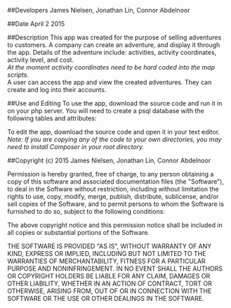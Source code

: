 ##Developers
James Nielsen, Jonathan Lin, Connor Abdelnoor

##Date
April 2 2015

##Description
This app was created for the purpose of selling adventures to customers. A company can create an adventure, and display it through the app. Details of the adventure include: activities, activity coordinates, activity level, and cost.
<br />*At the moment activity coordinates need to be hard coded into the map scripts.*<br />
A user can access the app and view the created adventures. They can create and log into their accounts.

##Use and Editing
To use the app, download the source code and run it in on your php server.
You will need to create a psql database with the following tables and attributes:<br />


To edit the app, download the source code and open it in your text editor. <br />
    *Note: If you are copying any of the code to your own directories, you may need to install Composer
    in your root directory.*

##Copyright (c) 2015 James Nielsen, Jonathan Lin, Connor Abdelnoor

Permission is hereby granted, free of charge, to any person obtaining a copy
of this software and associated documentation files (the "Software"), to deal
in the Software without restriction, including without limitation the rights
to use, copy, modify, merge, publish, distribute, sublicense, and/or sell
copies of the Software, and to permit persons to whom the Software is
furnished to do so, subject to the following conditions:

The above copyright notice and this permission notice shall be included in
all copies or substantial portions of the Software.

THE SOFTWARE IS PROVIDED "AS IS", WITHOUT WARRANTY OF ANY KIND, EXPRESS OR
IMPLIED, INCLUDING BUT NOT LIMITED TO THE WARRANTIES OF MERCHANTABILITY,
FITNESS FOR A PARTICULAR PURPOSE AND NONINFRINGEMENT. IN NO EVENT SHALL THE
AUTHORS OR COPYRIGHT HOLDERS BE LIABLE FOR ANY CLAIM, DAMAGES OR OTHER
LIABILITY, WHETHER IN AN ACTION OF CONTRACT, TORT OR OTHERWISE, ARISING FROM,
OUT OF OR IN CONNECTION WITH THE SOFTWARE OR THE USE OR OTHER DEALINGS IN
THE SOFTWARE.
